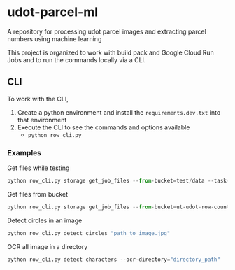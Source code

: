# udot-parcel-ml

A repository for processing udot parcel images and extracting parcel numbers using machine learning

This project is organized to work with build pack and Google Cloud Run Jobs and to run the commands locally via a CLI.

## CLI

To work with the CLI,

1. Create a python environment and install the `requirements.dev.txt` into that environment
1. Execute the CLI to see the commands and options available
   - `python row_cli.py`

### Examples

Get files while testing

```py
python row_cli.py storage get_job_files --from-bucket=test/data --task-index=0 --testing=true
```

Get files from bucket

```py
python row_cli.py storage get_job_files --from-bucket=ut-udot-row-county-parcels --task-index=0
```

Detect circles in an image

```py
python row_cli.py detect circles "path_to_image.jpg"
```

OCR all image in a directory

```py
python row_cli.py detect characters --ocr-directory="directory_path"
```
